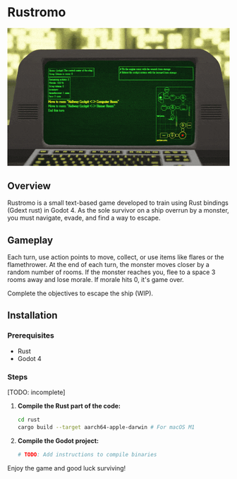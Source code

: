 # Rustromo

<img src="demo_gif.gif"  loop=infinite>

## Overview

Rustromo is a small text-based game developed to train using Rust bindings (Gdext rust) in Godot 4. As the sole survivor on a ship overrun by a monster, you must navigate, evade, and find a way to escape.

## Gameplay

Each turn, use action points to move, collect, or use items like flares or the flamethrower. At the end of each turn, the monster moves closer by a random number of rooms. If the monster reaches you, flee to a space 3 rooms away and lose morale. If morale hits 0, it's game over.

Complete the objectives to escape the ship (WIP).

## Installation

### Prerequisites

- Rust
- Godot 4

### Steps
[TODO: incomplete]
1. **Compile the Rust part of the code:**
    ```sh
    cd rust
    cargo build --target aarch64-apple-darwin # For macOS M1
    ```

2. **Compile the Godot project:**
    ```sh
    # TODO: Add instructions to compile binaries
    ```

Enjoy the game and good luck surviving!
